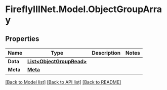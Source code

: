 # FireflyIIINet.Model.ObjectGroupArray

## Properties

Name | Type | Description | Notes
------------ | ------------- | ------------- | -------------
**Data** | [**List&lt;ObjectGroupRead&gt;**](ObjectGroupRead.md) |  | 
**Meta** | [**Meta**](Meta.md) |  | 

[[Back to Model list]](../README.md#documentation-for-models) [[Back to API list]](../README.md#documentation-for-api-endpoints) [[Back to README]](../README.md)

